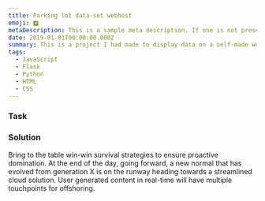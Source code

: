 ```yaml
---
title: Parking lot data-set webhost
emoji: 🅿
metaDescription: This is a sample meta description. If one is not present in your page/project's front matter, the default metadata.description will be used instead.
date: 2019-01-01T00:00:00.000Z
summary: This is a project I had made to display data on a self-made web-host using Flask in the form of a proof-of concept program simulating a parking lot.
tags:
  - JavaScript
  - Flask
  - Python
  - HTML
  - CSS
---
```


### Task



### Solution

Bring to the table win-win survival strategies to ensure proactive domination. At the end of the day, going forward, a new normal that has evolved from generation X is on the runway heading towards a streamlined cloud solution. User generated content in real-time will have multiple touchpoints for offshoring.

